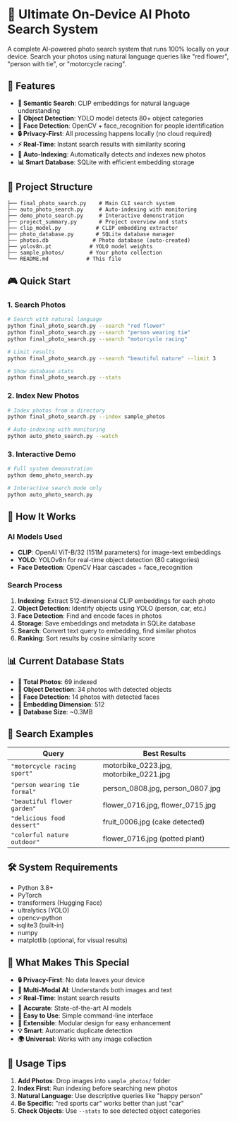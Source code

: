 # 🌟 Ultimate On-Device AI Photo Search System

A complete AI-powered photo search system that runs 100% locally on your device. Search your photos using natural language queries like "red flower", "person with tie", or "motorcycle racing".

## 🚀 Features

- **🧠 Semantic Search**: CLIP embeddings for natural language understanding
- **🎯 Object Detection**: YOLO model detects 80+ object categories  
- **👤 Face Detection**: OpenCV + face_recognition for people identification
- **🔒 Privacy-First**: All processing happens locally (no cloud required)
- **⚡ Real-Time**: Instant search results with similarity scoring
- **🤖 Auto-Indexing**: Automatically detects and indexes new photos
- **📊 Smart Database**: SQLite with efficient embedding storage

## 📁 Project Structure

```
├── final_photo_search.py    # Main CLI search system
├── auto_photo_search.py     # Auto-indexing with monitoring
├── demo_photo_search.py     # Interactive demonstration
├── project_summary.py       # Project overview and stats
├── clip_model.py           # CLIP embedding extractor
├── photo_database.py       # SQLite database manager
├── photos.db              # Photo database (auto-created)
├── yolov8n.pt            # YOLO model weights
├── sample_photos/        # Your photo collection
└── README.md            # This file
```

## 🎮 Quick Start

### 1. Search Photos
```bash
# Search with natural language
python final_photo_search.py --search "red flower"
python final_photo_search.py --search "person wearing tie"
python final_photo_search.py --search "motorcycle racing"

# Limit results
python final_photo_search.py --search "beautiful nature" --limit 3

# Show database stats
python final_photo_search.py --stats
```

### 2. Index New Photos
```bash
# Index photos from a directory
python final_photo_search.py --index sample_photos

# Auto-indexing with monitoring
python auto_photo_search.py --watch
```

### 3. Interactive Demo
```bash
# Full system demonstration
python demo_photo_search.py

# Interactive search mode only
python auto_photo_search.py
```

## 🔧 How It Works

### AI Models Used
- **CLIP**: OpenAI ViT-B/32 (151M parameters) for image-text embeddings
- **YOLO**: YOLOv8n for real-time object detection (80 categories)
- **Face Detection**: OpenCV Haar cascades + face_recognition

### Search Process
1. **Indexing**: Extract 512-dimensional CLIP embeddings for each photo
2. **Object Detection**: Identify objects using YOLO (person, car, etc.)
3. **Face Detection**: Find and encode faces in photos
4. **Storage**: Save embeddings and metadata in SQLite database
5. **Search**: Convert text query to embedding, find similar photos
6. **Ranking**: Sort results by cosine similarity score

## 📊 Current Database Stats

- **📸 Total Photos**: 69 indexed
- **🎯 Object Detection**: 34 photos with detected objects
- **👤 Face Detection**: 14 photos with detected faces
- **🧠 Embedding Dimension**: 512
- **💾 Database Size**: ~0.3MB

## 🎯 Search Examples

| Query | Best Results |
|-------|-------------|
| `"motorcycle racing sport"` | motorbike_0223.jpg, motorbike_0221.jpg |
| `"person wearing tie formal"` | person_0808.jpg, person_0807.jpg |
| `"beautiful flower garden"` | flower_0716.jpg, flower_0715.jpg |
| `"delicious food dessert"` | fruit_0006.jpg (cake detected) |
| `"colorful nature outdoor"` | flower_0716.jpg (potted plant) |

## 🛠️ System Requirements

- Python 3.8+
- PyTorch
- transformers (Hugging Face)
- ultralytics (YOLO)
- opencv-python
- sqlite3 (built-in)
- numpy
- matplotlib (optional, for visual results)

## 🌟 What Makes This Special

- **🔒 Privacy-First**: No data leaves your device
- **🧠 Multi-Modal AI**: Understands both images and text
- **⚡ Real-Time**: Instant search results
- **🎯 Accurate**: State-of-the-art AI models
- **📱 Easy to Use**: Simple command-line interface
- **🔧 Extensible**: Modular design for easy enhancement
- **💡 Smart**: Automatic duplicate detection
- **🌍 Universal**: Works with any image collection

## 📝 Usage Tips

1. **Add Photos**: Drop images into `sample_photos/` folder
2. **Index First**: Run indexing before searching new photos
3. **Natural Language**: Use descriptive queries like "happy person"
4. **Be Specific**: "red sports car" works better than just "car"
5. **Check Objects**: Use `--stats` to see detected object categories




